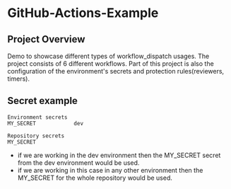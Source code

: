 # GitHub-Actions-Example

## Project Overview
Demo to showcase different types of workflow_dispatch usages. The project consists of 6 different workflows. Part of this project is also the configuration of the environment's secrets and protection rules(reviewers, timers).

## Secret example

```text
Environment secrets
MY_SECRET            dev

Repository secrets
MY_SECRET
```
* if we are working in the dev environment then the MY_SECRET secret from the dev environment would be used.
* if we are working in this case in any other environment then the MY_SECRET for the whole repository would be used.
